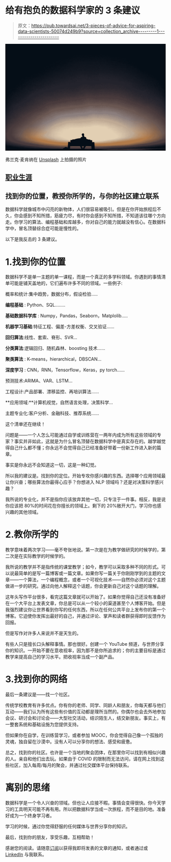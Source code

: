 # 给有抱负的数据科学家的 3 条建议

> 原文：<https://pub.towardsai.net/3-pieces-of-advice-for-aspiring-data-scientists-50074d249b9?source=collection_archive---------1----------------------->

![](img/e54b29ed91bec8538fd4f10d7154b403.png)

弗兰克·麦肯纳在 [Unsplash](https://unsplash.com?utm_source=medium&utm_medium=referral) 上拍摄的照片

## [职业生涯](https://towardsai.net/p/category/careers)

## 找到你的位置，教授你所学的，与你的社区建立联系

数据科学就像城市中闪亮的新物体，人们很容易被吸引。但是在你开始旅程后不久，你会感到不知所措，筋疲力尽，有时你会感到不知所措，不知道该往哪个方向走。你学习的算法、编程基础和库越多，你对自己的能力就越没有信心。在数据科学中，冒名顶替综合症可能是慢性的。

以下是我反击的 3 条建议。

# 1.找到你的位置

数据科学不是单一主题的单一课程，而是一个真正的多学科领域。你遇到的事情清单可能是铺天盖地的，它们遍布许多不同的领域。一些例子:

概率和统计:集中趋势，数据分布，假设检验…..

**编程基础** : Python、SQL……..

**基础数据科学库** : Numpy，Pandas，Seaborn，Matplolib…..

**机器学习基础**:特征工程、偏差-方差权衡、交叉验证……

**回归算法**:线性、套索、脊形、SVR…

**分类算法**:逻辑回归、随机森林、boosting 技术……

**聚类算法** : K-means，hierarchical，DBSCAN…

**深度学习** : CNN，RNN，Tensorflow，Keras，py torch……

预测技术:ARIMA、VAR、LSTM…

工程设计:产品部署、漂移监控、再培训算法……

**应用领域:**计算机视觉，自然语言处理，决策科学…

主题专业化:客户分析、金融科技、推荐系统……

这个清单还在继续！

问题是——一个人怎么可能通过自学或训练营在一两年内成为所有这些领域的专家？事实并非如此，这就是为什么冒名顶替在数据科学中是真实存在的。越学越觉得自己什么都不懂；你永远不会觉得自己已经准备好带着一份新工作进入新的篇章。

事实是你永远不会知道这一切，这是一种幻觉。

所以我的建议是。找到你的定位。开始专攻你感兴趣的东西。选择哪个应用领域最让你兴奋；哪些算法你最得心应手？你想进入 NLP 领域吗？还是对决策科学感兴趣？

我所说的专业化，并不是指你应该放弃其他一切，只专注于一件事。相反，我是说你应该把 80%的时间花在你擅长的领域上。剩下的 20%敞开大门，学习你也感兴趣的其他领域。

# 2.教你所学的

教学意味着两次学习——毫不夸张地说。第一次是在为教学做研究的时候学的，第二次是在实际教学的时候学的。

我所说的教学并不是指传统的课堂教学；如今，教学可以采取多种不同的形式。可以说最简单的是写一篇博客或一篇文章。如果你写一篇关于你刚刚学到的主题的文章——一个算法，一个编程概念，或者一个可视化技术——自然你必须对这个主题做进一步的研究。通过向他人解释这个话题，你会更新自己对这个话题的理解。

这年头写作平台很多，看完这篇文章就可以开始了。如果你觉得自己还没有准备好在一个大平台上发表文章，你总是可以从一个较小的渠道甚至个人博客开始。但是我强烈建议你让世界看到你写的任何东西，所以在任何公共平台上发布你的第一个博客。它迫使你发挥出最好的自己，并通过评论、掌声和读者群获得即时反馈作为回报。

但是写作对许多人来说并不是天生的。

有些人只是擅长口头解释事情。那也很好。创建一个 YouTube 频道，与世界分享你的知识。一开始不要在意收视率，因为那不是你所追求的；你的主要目标是通过教学来提高自己的学习水平。把收视率当成一个副产品。

# 3.找到你的网络

最后一条建议是——找一个社区。

传统学校教育有许多优点。你有你的老师、同学、同龄人和朋友，你每天都与他们互动——我们认为所有这些有价值的互动都是理所当然的。你偶尔也会去外地参加会议、研讨会和讨论会——大型社交活动，结识陌生人，结交新朋友。事实上，有一整套系统和基础设施为您提供支持。

但如果你在自学，在训练营学习，或者参加 MOOC，你会觉得自己像一个孤独的灵魂，独自留在沙漠中。没有人可以分享你的想法、感受和疲惫。

总之，找到你的社区。也许是一个当地的聚会团体，在那里你可以找到有相似兴趣的人。亲自和他们出去玩。如果由于 COVID 的限制而无法访问，请在网上找到这些社区，加入每周/每月的聚会，并通过社交媒体平台保持联系。

# 离别的思绪

数据科学是一个令人兴奋的领域。但也让人应接不暇。事情会变得很快。你今天学习的工具明天可能不再有用。所以把数据科学当成一次旅程，而不是目的地。准备好成为一个终身学习者。

学习的时候，通过你觉得舒服的任何媒体与世界分享你的知识。

最后，找到你的朋友，享受乐趣，互相帮助！

感谢您的阅读。请随意[订阅](https://mab-datasc.medium.com/subscribe)以获得我即将发表的文章的通知，或者通过或 [LinkedIn](https://www.linkedin.com/in/mab-alam/) 与我联系。